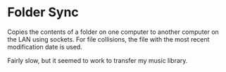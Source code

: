 # Folder Sync

Copies the contents of a folder on one computer to another computer on the LAN using sockets. For file collisions, the file with the most recent modification date is used.

Fairly slow, but it seemed to work to transfer my music library.